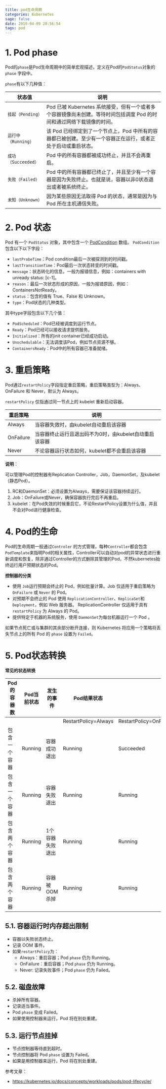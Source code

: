 ```yaml
---
title: pod生命周期
categories: Kubernetes
sage: false
date: 2019-04-09 20:56:54
tags: pod
---
```


<amp-auto-ads type="adsense" data-ad-client="ca-pub-5216394795966395"></amp-auto-ads>

# 1. Pod phase

Pod的`phase`是Pod生命周期中的简单宏观描述，定义在Pod的`PodStatus`对象的`phase` 字段中。

<!-- more -->

`phase`有以下几种值：

| 状态值       | 说明                                       |
| --------- | ---------------------------------------- |
| `挂起（Pending）`   | Pod 已被 Kubernetes 系统接受，但有一个或者多个容器镜像尚未创建。等待时间包括调度 Pod 的时间和通过网络下载镜像的时间。 |
| `运行中（Running）`   | 该 Pod 已经绑定到了一个节点上，Pod 中所有的容器都已被创建。至少有一个容器正在运行，或者正处于启动或重启状态。 |
| `成功（Succeeded）` | Pod 中的所有容器都被成功终止，并且不会再重启。                  |
| `失败（Failed）`    | Pod 中的所有容器都已终止了，并且至少有一个容器是因为失败终止。也就是说，容器以非0状态退出或者被系统终止。               |
| `未知（Unknown）`   | 因为某些原因无法取得 Pod 的状态，通常是因为与 Pod 所在主机通信失败。           |


# 2. Pod 状态

Pod 有一个 `PodStatus` 对象，其中包含一个 [PodCondition](https://kubernetes.io/docs/reference/generated/kubernetes-api/v1.11/#podcondition-v1-core) 数组。 `PodCondition`包含以下以下字段：

- `lastProbeTime`：Pod condition最后一次被探测到的时间戳。
- `lastTransitionTime`：Pod最后一次状态转变的时间戳。
- `message`：状态转化的信息，一般为报错信息，例如：containers with unready status: [c-1]。
- `reason`：最后一次状态形成的原因，一般为报错原因，例如：ContainersNotReady。
- `status`：包含的值有 True、False 和 Unknown。
- `type`：Pod状态的几种类型。

其中type字段包含以下几个值：

- `PodScheduled`：Pod已经被调度到运行节点。
- `Ready`：Pod已经可以接收请求提供服务。
- `Initialized`：所有的init container已经成功启动。
- `Unschedulable`：无法调度该Pod，例如节点资源不够。
- `ContainersReady`：Pod中的所有容器已准备就绪。

# 3. 重启策略

Pod通过`restartPolicy`字段指定重启策略，重启策略类型为：Always、OnFailure 和 Never，默认为 Always。

`restartPolicy` 仅指通过同一节点上的 kubelet 重新启动容器。

| 重启策略      | 说明                              |
| --------- | ------------------------------- |
| Always    | 当容器失效时，由kubelet自动重启该容器          |
| OnFailure | 当容器终止运行且退出码不为0时，由kubelet自动重启该容器 |
| Never     | 不论容器运行状态如何，kubelet都不会重启该容器      |

**说明**：

可以管理Pod的控制器有Replication Controller，Job，DaemonSet，及kubelet（静态Pod）。

1. RC和DaemonSet：必须设置为Always，需要保证该容器持续运行。
2. Job：OnFailure或Never，确保容器执行完后不再重启。
3. kubelet：在Pod失效的时候重启它，不论RestartPolicy设置为什么值，并且不会对Pod进行健康检查。

# 4. Pod的生命

Pod的生命周期一般通过`Controler`	的方式管理，每种`Controller`都会包含`PodTemplate`来指明Pod的相关属性，Controller可以自动对pod的异常状态进行重新调度和恢复，除非通过Controller的方式删除其管理的Pod，不然kubernetes始终运行用户预期状态的Pod。

**控制器的分类**

- 使用 `Job`运行预期会终止的 Pod，例如批量计算。Job 仅适用于重启策略为 `OnFailure` 或 `Never` 的 Pod。
- 对预期不会终止的 Pod 使用 `ReplicationController`、`ReplicaSet`和 `Deployment`，例如 Web 服务器。 ReplicationController 仅适用于具有 `restartPolicy` 为 Always 的 Pod。
- 提供特定于机器的系统服务，使用 `DaemonSet`为每台机器运行一个 Pod 。

如果节点死亡或与集群的其余部分断开连接，则 Kubernetes 将应用一个策略将丢失节点上的所有 Pod 的 `phase` 设置为 `Failed`。

# 5. Pod状态转换

**常见的状态转换**

| Pod的容器数 | Pod当前状态 | 发生的事件    | Pod结果状态              |                         |                     |
| ------- | ------- | -------- | -------------------- | ----------------------- | ------------------- |
|         |         |          | RestartPolicy=Always | RestartPolicy=OnFailure | RestartPolicy=Never |
| 包含一个容器  | Running | 容器成功退出   | Running              | Succeeded               | Succeeded           |
| 包含一个容器  | Running | 容器失败退出   | Running              | Running                 | Failure             |
| 包含两个容器  | Running | 1个容器失败退出 | Running              | Running                 | Running             |
| 包含两个容器  | Running | 容器被OOM杀掉 | Running              | Running                 | Failure             |


## 5.1. 容器运行时内存超出限制

- 容器以失败状态终止。
- 记录 OOM 事件。
- 如果`restartPolicy`为：
  - Always：重启容器；Pod `phase` 仍为 Running。
  - OnFailure：重启容器；Pod `phase` 仍为 Running。
  - Never: 记录失败事件；Pod `phase` 仍为 Failed。

## 5.2. 磁盘故障

- 杀掉所有容器。
- 记录适当事件。
- Pod `phase` 变成 Failed。
- 如果使用控制器来运行，Pod 将在别处重建。

## 5.3. 运行节点挂掉

- 节点控制器等待直到超时。
- 节点控制器将 Pod `phase` 设置为 Failed。
- 如果是用控制器来运行，Pod 将在别处重建。


参考文章：

- https://kubernetes.io/docs/concepts/workloads/pods/pod-lifecycle/
